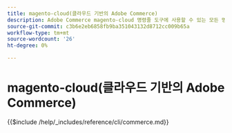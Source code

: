 ```yaml
---
title: magento-cloud(클라우드 기반의 Adobe Commerce)
description: Adobe Commerce magento-cloud 명령줄 도구에 사용할 수 있는 모든 명령, 인수 및 옵션에 대해 알아봅니다.
source-git-commit: c3b6e2eb6858fb9ba351043132d8712cc009b65a
workflow-type: tm+mt
source-wordcount: '26'
ht-degree: 0%

---
```



# magento-cloud(클라우드 기반의 Adobe Commerce)

{{$include /help/_includes/reference/cli/commerce.md}}
